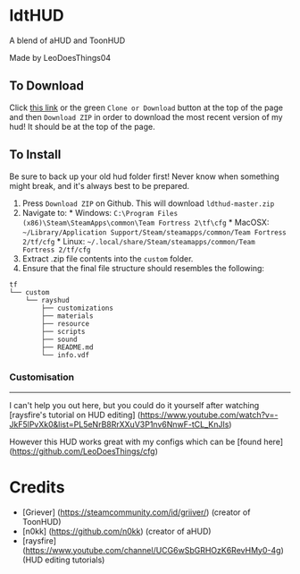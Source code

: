 # ldtHUD
A blend of aHUD and ToonHUD

Made by LeoDoesThings04


## To Download

Click [this link](https://github.com/LeoDoesThings/ldthud/archive/master.zip) or the green `Clone or Download` button at the top of the page and then `Download ZIP` in order to download the most recent version of my hud! It should be at the top of the page. 

## To Install

Be sure to back up your old hud folder first! Never know when something might break, and it's always best to be prepared.

1. Press `Download ZIP` on Github. This will download `ldthud-master.zip`
2. Navigate to:
             * Windows: `C:\Program Files (x86)\Steam\SteamApps\common\Team Fortress 2\tf\cfg`
             * MacOSX:  `~/Library/Application Support/Steam/steamapps/common/Team Fortress 2/tf/cfg`
             * Linux:   `~/.local/share/Steam/steamapps/common/Team Fortress 2/tf/cfg`
3. Extract .zip file contents into the `custom` folder.
4. Ensure that the final file structure should resembles the following:
```
tf
└── custom
    └── rayshud
        ├── customizations
        ├── materials
        ├── resource
        ├── scripts
        ├── sound
        ├── README.md
        └── info.vdf
```

### Customisation
--------

I can't help you out here, but you could do it yourself after watching [raysfire's tutorial on HUD editing] (https://www.youtube.com/watch?v=-JkF5lPvXk0&list=PL5eNrB8RrXXuV3P1nv6NnwF-tCL_KnJIs)

However this HUD works great with my configs which can be [found here] (https://github.com/LeoDoesThings/cfg)

# Credits

* [Griever] (https://steamcommunity.com/id/griiver/) (creator of ToonHUD)
* [n0kk] (https://github.com/n0kk) (creator of aHUD)
* [raysfire] (https://www.youtube.com/channel/UCG6wSbGRHOzK6RevHMy0-4g) (HUD editing tutorials)
